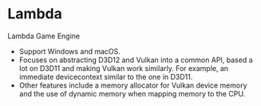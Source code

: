 # Lambda
Lambda Game Engine

* Support Windows and macOS. 
* Focuses on abstracting D3D12 and Vulkan into a common API, based a lot on D3D11 and making Vulkan work similarly. For example, an immediate devicecontext similar to the one in D3D11. 
* Other features include a memory allocator for Vulkan device memory and the use of dynamic memory when mapping memory to the CPU.
